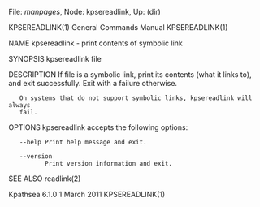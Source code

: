 File: *manpages*,  Node: kpsereadlink,  Up: (dir)

KPSEREADLINK(1)             General Commands Manual            KPSEREADLINK(1)



NAME
       kpsereadlink - print contents of symbolic link

SYNOPSIS
       kpsereadlink file

DESCRIPTION
       If  file is a symbolic link, print its contents (what it links to), and
       exit successfully.  Exit with a failure otherwise.

       On systems that do not support symbolic links, kpsereadlink will always
       fail.

OPTIONS
       kpsereadlink accepts the following options:

       --help Print help message and exit.

       --version
              Print version information and exit.

SEE ALSO
       readlink(2)



Kpathsea 6.1.0                   1 March 2011                  KPSEREADLINK(1)
